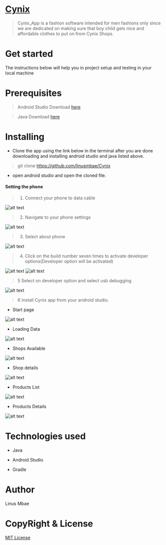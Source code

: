 # [Cynix](https://github.com/linusmbae/Cynix)

> Cynix_App is a fashion  software intended for men fashions only since we are dedicated on making sure that boy child gets nice and affordable clothes to put on from Cynix Shops.

# Get started

The instructions below will help you in project setup and testing in your local machine

# Prerequisites

> Android Studio Download [here](https://developer.android.com/studio/install)

> Java Download [here](https://www.oracle.com/java/technologies/javase-jdk11-downloads.html)

# Installing

* Clone the app using the link below in the terminal after you are done downloading and installing android studio and java listed above.

> git clone https://github.com/linusmbae/Cynix

* open android studio and open the cloned file.

#### Setting the phone

> 1. Connect your phone to data cable

![alt text](https://github.com/linusmbae/Cynix/blob/master/app/src/main/res/drawable-v24/front.jpg)

> 2. Navigate to your phone settings

![alt text](https://github.com/linusmbae/Cynix/blob/master/app/src/main/res/drawable-v24/phone_settings.jpeg)

> 3. Select about phone

![alt text](https://github.com/linusmbae/Cynix/blob/master/app/src/main/res/drawable-v24/about.jpg)

> 4. Click on the build number seven times to activate developer options(Developer option will be activated)

![alt text](https://github.com/linusmbae/Cynix/blob/master/app/src/main/res/drawable-v24/build_number.jpg)
![alt text](https://github.com/linusmbae/Cynix/blob/master/app/src/main/res/drawable-v24/developer_option.jpg)

> 5 Select on developer option and select usb debugging

![alt text](https://github.com/linusmbae/Cynix/blob/master/app/src/main/res/drawable-v24/usb_debugging.jpg)

> 6 Install Cynix app from your android studio.

* Start page

![alt text](https://github.com/linusmbae/Cynix/blob/master/app/src/main/res/drawable-v24/startpage.png)

* Loading Data

![alt text](https://github.com/linusmbae/Cynix/blob/master/app/src/main/res/drawable-v24/loading_data.png)

* Shops Available

![alt text](https://github.com/linusmbae/Cynix/blob/master/app/src/main/res/drawable-v24/shops.png)

* Shop details

![alt text](https://github.com/linusmbae/Cynix/blob/master/app/src/main/res/drawable-v24/shop_details.png)

* Products List

![alt text](https://github.com/linusmbae/Cynix/blob/master/app/src/main/res/drawable-v24/product_lists.png)

* Products Details

![alt text](https://github.com/linusmbae/Cynix/blob/master/app/src/main/res/drawable-v24/product_details.png)

# Technologies used

* Java

* Android Studio

* Gradle

# Author
Linus Mbae

# CopyRight & License

[MIT License](https://github.com/linusmbae/Cynix/blob/master/LICENSE)


